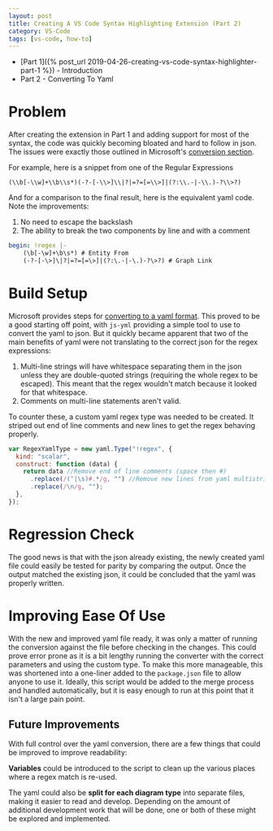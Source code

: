 ```yaml
---
layout: post
title: Creating A VS Code Syntax Highlighting Extension (Part 2)
category: VS-Code
tags: [vs-code, how-to]
---
```


- [Part 1]({% post_url 2019-04-26-creating-vs-code-syntax-highlighter-part-1 %}) - Introduction
- Part 2 - Converting To Yaml

# Problem

After creating the extension in Part 1 and adding support for most of the syntax, the code was quickly becoming bloated and hard to follow in json. The issues were exactly those outlined in Microsoft's [conversion section](https://code.visualstudio.com/api/language-extensions/syntax-highlight-guide#using-yaml-to-write-a-grammar).

For example, here is a snippet from one of the Regular Expressions

```
(\\b[-\\w]+\\b\\s*)(-?-[-\\>]\\|?|=?=[=\\>]|(?:\\.-|-\\.)-?\\>?)
```

And for a comparison to the final result, here is the equivalent yaml code. Note the improvements:

1. No need to escape the backslash
1. The ability to break the two components by line and with a comment

```yml
begin: !regex |-
    (\b[-\w]+\b\s*) # Entity From
    (-?-[-\>]\|?|=?=[=\>]|(?:\.-|-\.)-?\>?) # Graph Link
```

# Build Setup

Microsoft provides steps for [converting to a yaml format](https://code.visualstudio.com/api/language-extensions/syntax-highlight-guide#using-yaml-to-write-a-grammar). This proved to be a good starting off point, with `js-yml` providing a simple tool to use to convert the yaml to json. But it quickly became apparent that two of the main benefits of yaml were not translating to the correct json for the regex expressions:

1. Multi-line strings will have whitespace separating them in the json unless they are double-quoted strings (requiring the whole regex to be escaped). This meant that the regex wouldn't match because it looked for that whitespace.
1. Comments on multi-line statements aren't valid.

To counter these, a custom yaml regex type was needed to be created. It striped out end of line comments and new lines to get the regex behaving properly.

```javascript
var RegexYamlType = new yaml.Type("!regex", {
  kind: "scalar",
  construct: function (data) {
    return data //Remove end of line comments (space then #)
      .replace(/(^|\s)#.*/g, "") //Remove new lines from yaml multistring
      .replace(/\n/g, "");
  },
});
```

# Regression Check

The good news is that with the json already existing, the newly created yaml file could easily be tested for parity by comparing the output. Once the output matched the existing json, it could be concluded that the yaml was properly written.

# Improving Ease Of Use

With the new and improved yaml file ready, it was only a matter of running the conversion against the file before checking in the changes. This could prove error prone as it is a bit lengthy running the converter with the correct parameters and using the custom type. To make this more manageable, this was shortened into a one-liner added to the `package.json` file to allow anyone to use it. Ideally, this script would be added to the merge process and handled automatically, but it is easy enough to run at this point that it isn't a large pain point.

## Future Improvements

With full control over the yaml conversion, there are a few things that could be improved to improve readability:

**Variables** could be introduced to the script to clean up the various places where a regex match is re-used.

The yaml could also be **split for each diagram type** into separate files, making it easier to read and develop. Depending on the amount of additional development work that will be done, one or both of these might be explored and implemented.
